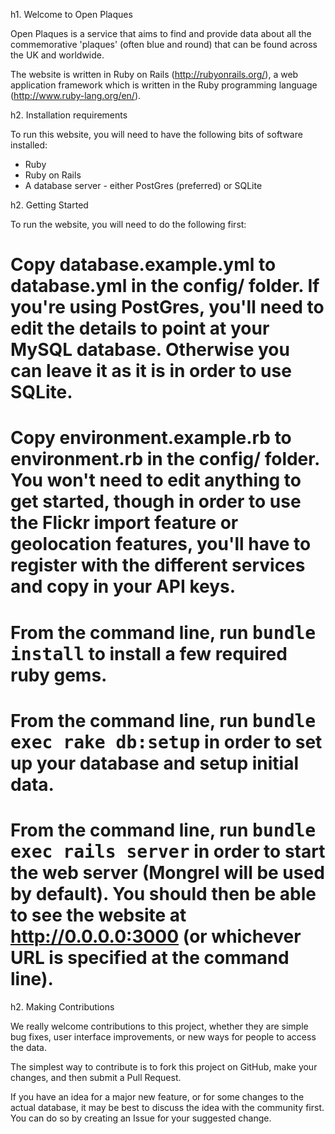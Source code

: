 h1. Welcome to Open Plaques

Open Plaques is a service that aims to find and provide data about all the commemorative 'plaques' (often blue and round) that can be found across the UK and worldwide.

The website is written in Ruby on Rails (http://rubyonrails.org/), a web application framework which is written in the Ruby programming language (http://www.ruby-lang.org/en/).

h2. Installation requirements

To run this website, you will need to have the following bits of software installed:

* Ruby
* Ruby on Rails
* A database server - either PostGres (preferred) or SQLite

h2. Getting Started

To run the website, you will need to do the following first:

# Copy database.example.yml to database.yml in the config/ folder. If you're using PostGres, you'll need to edit the details to point at your MySQL database. Otherwise you can leave it as it is in order to use SQLite.
# Copy environment.example.rb to environment.rb in the config/ folder. You won't need to edit anything to get started, though in order to use the Flickr import feature or geolocation features, you'll have to register with the different services and copy in your API keys.
# From the command line, run <tt>bundle install</tt> to install a few required ruby gems.
# From the command line, run <tt>bundle exec rake db:setup</tt> in order to set up your database and setup initial data.
# From the command line, run <tt>bundle exec rails server</tt> in order to start the web server (Mongrel will be used by default). You should then be able to see the website at http://0.0.0.0:3000 (or whichever URL is specified at the command line).

h2. Making Contributions

We really welcome contributions to this project, whether they are simple bug fixes, user interface improvements, or new ways for people to access the data.

The simplest way to contribute is to fork this project on GitHub, make your changes, and then submit a Pull Request.

If you have an idea for a major new feature, or for some changes to the actual database, it may be best to discuss the idea with the community first. You can do so by creating an Issue for your suggested change. 
